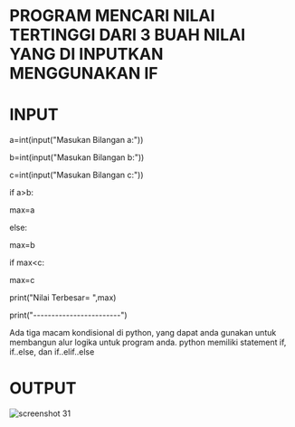 # PROGRAM MENCARI NILAI TERTINGGI DARI 3 BUAH NILAI YANG DI INPUTKAN MENGGUNAKAN IF
# INPUT
a=int(input("Masukan Bilangan a:"))

b=int(input("Masukan Bilangan b:"))

c=int(input("Masukan Bilangan c:"))

if a>b:

  max=a

else:

  max=b

if max<c:

  max=c


print("Nilai Terbesar= ",max)

print("------------------------")



Ada tiga macam kondisional di python, yang dapat anda gunakan untuk membangun alur logika untuk program anda. python memiliki statement if, if..else, dan if..elif..else


# OUTPUT
![screenshot 31](https://user-images.githubusercontent.com/46512670/52549778-86a32b80-2e07-11e9-80ee-4a69290e8786.png)

